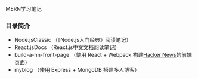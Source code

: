 
MERN学习笔记

### 目录简介

- Node.jsClassic （《Node.js入门经典》阅读笔记）
- React.jsDocs （React.js中文文档阅读笔记）
- build-a-hn-front-page （使用 React + Webpack 构建[Hacker News](https://news.ycombinator.com/)的前端页面）
- myblog （使用 Express + MongoDB 搭建多人博客）
